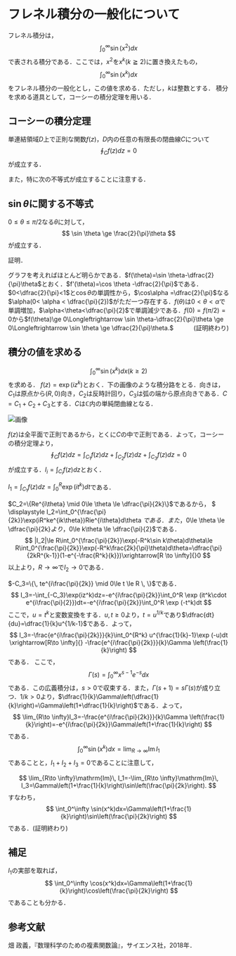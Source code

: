 # フレネル積分の一般化について

フレネル積分は，
$$
\int_0^\infty \sin(x^2)dx
$$
で表される積分である．ここでは，$x^2$を$x^k(k\geqq 2)$に置き換えたもの，
$$
\int_0^\infty \sin(x^k)dx
$$
をフレネル積分の一般化とし，この値を求める．ただし，$k$は整数とする．
積分を求める道具として，コーシーの積分定理を用いる．

## コーシーの積分定理
単連結領域$D$上で正則な関数$f(z)$，$D$内の任意の有限長の閉曲線$C$について
$$
\oint_C f(z)dz=0
$$
が成立する．

また，特に次の不等式が成立することに注意する．

## $\sin \theta$に関する不等式
$0\le \theta \le \pi/2$なる$\theta$に対して，
$$
\sin \theta \ge \frac{2}{\pi}\theta
$$
が成立する．

証明．

グラフを考えればほとんど明らかである．$f(\theta)=\sin \theta-\dfrac{2}{\pi}\theta$とおく．$f'(\theta)=\cos \theta -\dfrac{2}{\pi}$である．$0<\dfrac{2}{\pi}<1$と$\cos \theta$の単調性から，$\cos\alpha =\dfrac{2}{\pi}$なる$\alpha(0< \alpha < \dfrac{\pi}{2})$がただ一つ存在する．$f(\theta)$は$0<\theta<\alpha$で単調増加，$\alpha<\theta<\dfrac{\pi}{2}$で単調減少である．$f(0)=f(\pi/2)=0$から$f(\theta)\ge 0\Longleftrightarrow \sin \theta-\dfrac{2}{\pi}\theta \ge 0\Longleftrightarrow \sin \theta \ge \dfrac{2}{\pi}\theta.$ 　　　(証明終わり)

## 積分の値を求める
$$
\int_0^\infty \sin(x^k)dx 　(k\ge 2)
$$
を求める．
$f(z)=\exp(iz^k)$とおく．下の画像のような積分路をとる．向きは，$C_1$は原点から$(R,0)$向き，$C_2$は反時計回り，$C_3$は弧の端から原点向きである．$C=C_1+C_2+C_3$とする．$C$は$\mathbb{C}$内の単純閉曲線となる．

![画像](https://github.com/Y-Naka-implicit/Y-Naka-implicit/blob/main/equation.jpg?raw=true)

$f(z)$は全平面で正則であるから，とくに$C$の中で正則である．よって，コーシーの積分定理より，
$$
\oint_C f(z)dz=\int_{C_1}f(z)dz+\int_{C_2}f(z)dz+\int_{C_3}f(z)dz=0
$$
が成立する．$\displaystyle I_i=\int_{C_i}f(z)dz$とおく．

$\displaystyle I_1=\int_{C_1}f(z)dz=\int_0^R \exp(it^k)dt$である．

$C_2=\{Re^{i\theta} \mid 0\le \theta \le \dfrac{\pi}{2k}\}$であるから，
$
\displaystyle I_2=\int_0^{\frac{\pi}{2k}}\exp(iR^ke^{ik\theta})Rie^{i\theta}d\theta
$である．また，$0\le \theta \le \dfrac{\pi}{2k}$より，$0\le k\theta \le \dfrac{\pi}{2}$である．
$$
|I_2|\le R\int_0^{\frac{\pi}{2k}}\exp(-R^k\sin k\theta)d\theta\le R\int_0^{\frac{\pi}{2k}}\exp(-R^k\frac{2k}{\pi}\theta)d\theta=\dfrac{\pi}{2kR^{k-1}}(1-e^{-\frac{R^k}{k}})\xrightarrow[R \to \infty]{}0
$$
以上より，$R\to \infty$で$I_2\to 0$である．

$-C_3=\{\, te^{i\frac{\pi}{2k}} \mid 0\le t \le R \, \}$である．
$$
I_3=-\int_{-C_3}\exp(iz^k)dz=-e^{i\frac{\pi}{2k}}\int_0^R \exp (it^k\cdot e^{i\frac{\pi}{2}})dt=-e^{i\frac{\pi}{2k}}\int_0^R \exp (-t^k)dt
$$
ここで，$u=t^k$と変数変換をする．$u,t\ge 0$より，$t=u^{1/k}$であり$\dfrac{dt}{du}=\dfrac{1}{k}u^{1/k-1}$である．よって，
$$
I_3=-\frac{e^{i\frac{\pi}{2k}}}{k}\int_0^{R^k} u^{\frac{1}{k}-1}\exp (-u)dt \xrightarrow[R\to \infty]{} -\frac{e^{i\frac{\pi}{2k}}}{k}\Gamma \left(\frac{1}{k}\right)
$$
である．
ここで，
$$
\Gamma(s)=\int_0^\infty x^{s-1}e^{-s}dx
$$
である．この広義積分は，$s>0$で収束する．また，$\Gamma(s+1)=s\Gamma(s)$が成り立つ．$1/k>0$より，$\dfrac{1}{k}\Gamma\left(\dfrac{1}{k}\right)=\Gamma\left(1+\dfrac{1}{k}\right)$である．よって，
$$
\lim_{R\to \infty}I_3=-\frac{e^{i\frac{\pi}{2k}}}{k}\Gamma \left(\frac{1}{k}\right)=-e^{i\frac{\pi}{2k}}\Gamma\left(1+\frac{1}{k}\right)
$$
である．
$$
\int_0^\infty \sin(x^k)dx=\lim_{R\to \infty}\mathrm{Im}\, I_1
$$
であることと，$I_1+I_2+I_3=0$であることに注意して，

$$
\lim_{R\to \infty}\mathrm{Im}\, I_1=-\lim_{R\to \infty}\mathrm{Im}\, I_3=\Gamma\left(1+\frac{1}{k}\right)\sin\left(\frac{\pi}{2k}\right).
$$
すなわち，
$$
\int_0^\infty \sin(x^k)dx=\Gamma\left(1+\frac{1}{k}\right)\sin\left(\frac{\pi}{2k}\right)
$$
である．(証明終わり)

## 補足
$I_1$の実部を取れば，
$$
\int_0^\infty \cos(x^k)dx=\Gamma\left(1+\frac{1}{k}\right)\cos\left(\frac{\pi}{2k}\right)
$$
であることも分かる．
## 参考文献
畑 政義，『数理科学のための複素関数論』，サイエンス社，2018年．

